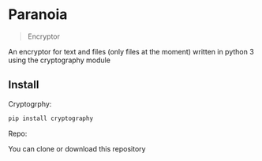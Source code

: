 # Paranoia
> Encryptor

An encryptor for text and files (only files at the moment) written in python 3 using the cryptography module

## Install

Cryptogrphy:

```sh
pip install cryptography
```

Repo:

You can clone or download this repository

